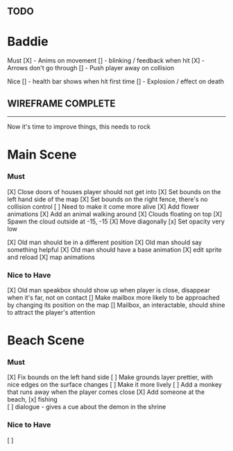 
TODO
-----

# Baddie 

Must 
[X] - Anims on movement
[] - blinking / feedback when hit
[X] - Arrows don't go through
[] - Push player away on collision

Nice
[] - health bar shows when hit first time
[] - Explosion / effect on death


WIREFRAME COMPLETE 
------------------
------------------

Now it's time to improve things, this needs to rock

# Main Scene

### Must
[X] Close doors of houses player should not get into 
[X] Set bounds on the left hand side of the map
[X] Set bounds on the right fence, there's no collision control
[ ] Need to make it come more alive
   [X] Add flower animations
   [X] Add an animal walking around
   [X] Clouds floating on top
      [X] Spawn the cloud outside at -15, -15
      [X] Move diagonally
      [x] Set opacity very low

[X] Old man should be in a different position
[X] Old man should say something helpful
[X] Old man should have a base animation
   [X] edit sprite and reload
   [X] map animations

### Nice to Have

[X] Old man speakbox should show up when player is close, disappear when it's far, not on contact
[] Make mailbox more likely to be approached by changing its position on the map
[] Mailbox, an interactable, should shine to attract the player's attention




# Beach Scene

### Must 

[X] Fix bounds on the left hand side
[ ] Make grounds layer prettier, with nice edges on the surface changes
[ ] Make it more lively 
   [ ] Add a monkey that runs away when the player comes close
   [X] Add someone at the beach, 
      [x] fishing   
      [ ] dialogue - gives a cue about the demon in the shrine


### Nice to Have

 [ ]  